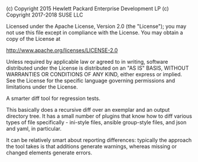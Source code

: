 (c) Copyright 2015 Hewlett Packard Enterprise Development LP
(c) Copyright 2017-2018 SUSE LLC

Licensed under the Apache License, Version 2.0 (the "License"); you may
not use this file except in compliance with the License. You may obtain
a copy of the License at

http://www.apache.org/licenses/LICENSE-2.0

Unless required by applicable law or agreed to in writing, software
distributed under the License is distributed on an "AS IS" BASIS, WITHOUT
WARRANTIES OR CONDITIONS OF ANY KIND, either express or implied. See the
License for the specific language governing permissions and limitations
under the License.

A smarter diff tool for regression tests.

This basically does a recursive diff over an exemplar and
an output directory tree. It has a small number of plugins
that know how to diff various types of file specifically -
ini-style files, ansible group-style files, and json
and yaml, in particular.

It can be relatively smart about reporting differences:
typically the approach the tool takes is that additions
generate warnings, whereas missing or changed elements
generate errors.

